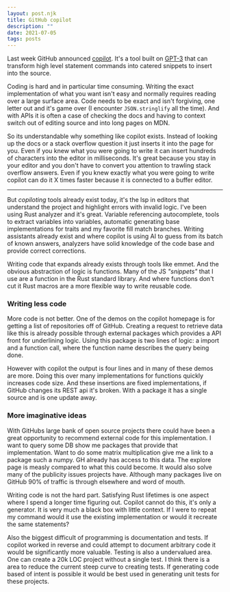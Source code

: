```yaml
---
layout: post.njk
title: GitHub copilot
description: ""
date: 2021-07-05
tags: posts
---
```


Last week GitHub announced [copilot](https://copilot.github.com/). It's a tool built on [GPT-3](https://en.wikipedia.org/wiki/GPT-3) that can transform high level statement commands into catered snippets to insert into the source. 

Coding is hard and in particular time consuming. Writing the exact implementation of what you want isn't easy and normally requires reading over a large surface area. Code needs to be exact and isn't forgiving, one letter out and it's game over (I encounter `JSON.stringlify` all the time). And with APIs it is often a case of checking the docs and having to context switch out of editing source and into long pages on MDN. 

So its understandable why something like copilot exists. Instead of looking up the docs or a stack overflow question it just inserts it into the page for you. Even if you knew what you were going to write it can insert hundreds of characters into the editor in milliseconds. It's great because you stay in your editor and you don't have to convert you attention to trawling stack overflow answers. Even if you knew exactly what you were going to write copilot can do it X times faster because it is connected to a buffer editor.

<hr>

But *copiloting* tools already exist today, it's the lsp in editors that understand the project and highlight errors with invalid logic. I've been using Rust analyzer and it's great. Variable referencing autocomplete, tools to extract variables into variables, automatic generating base implementations for traits and my favorite fill match branches. Writing assistants already exist and where copilot is using AI to guess from its batch of known answers, analyzers have solid knowledge of the code base and provide correct corrections.

Writing code that expands already exists through tools like emmet. And the obvious abstraction of logic is functions.  Many of the JS *"snippets"* that I use are a function in the Rust standard library. And where functions don't cut it Rust macros are a more flexible way to write reusable code.

### Writing less code

More code is not better. One of the demos on the copilot homepage is for getting a list of repositories off of GitHub. Creating a request to retrieve data like this is already possible through external packages which provides a API front for underlining logic. Using this package is two lines of logic: a import and a function call, where the function name describes the query being done. 

However with copilot the output is four lines and in many of these demos are more. Doing this over many implementations for functions quickly increases code size. And these insertions are fixed implementations, if GitHub changes its REST api it's broken. With a package it has a single source and is one update away.

### More imaginative ideas

With GitHubs large bank of open source projects there could have been a great opportunity to recommend external code for this implementation. I want to query some DB show me packages that provide that implementation. Want to do some matrix multiplication give me a link to a package such a numpy. GH already has access to this data. The explore page is measly compared to what this could become. It would also solve many of the publicity issues projects have. Although many packages live on GitHub 90% of traffic is through elsewhere and word of mouth.

Writing code is not the hard part. Satisfying Rust lifetimes is one aspect where I spend a longer time figuring out. Copilot cannot do this, it's only a generator. It is very much a black box with little context. If I were to repeat my command would it use the existing implementation or would it recreate the same statements?

Also the biggest difficult of programming is documentation and tests. If copilot worked in reverse and could attempt to document arbitrary code it would be significantly more valuable. Testing is also a undervalued area. One can create a 20k LOC project without a single test. I think there is a area to reduce the current steep curve to creating tests. If generating code based of intent is possible it would be best used in generating unit tests for these projects.
